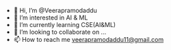 - 👋 Hi, I’m @Veerapramodaddu
- 👀 I’m interested in AI & ML
- 🌱 I’m currently learning CSE(AI&ML)
- 💞️ I’m looking to collaborate on ...
- 📫 How to reach me veerapramodaddu11@gmail.com

<!---
Veerapramodaddu/Veerapramodaddu is a ✨ special ✨ repository because its `README.md` (this file) appears on your GitHub profile.
You can click the Preview link to take a look at your changes.
--->
